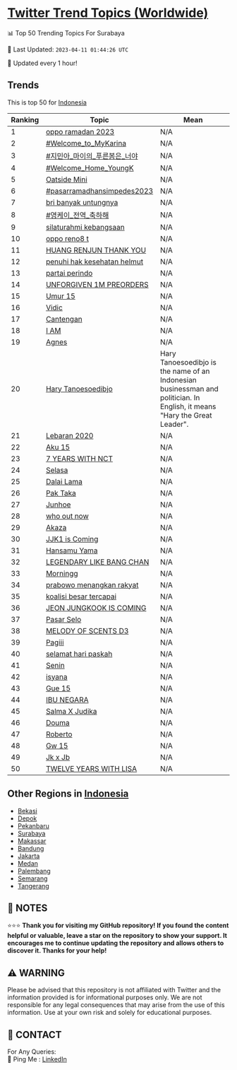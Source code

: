 [Twitter Trend Topics (Worldwide)](https://github.com/ErcinDedeoglu/Twitter-Trend-Topics)
==========


📊 Top 50 Trending Topics For Surabaya

📆 Last Updated: `2023-04-11 01:44:26 UTC`

🔧 Updated every 1 hour!


## Trends

This is top 50 for [Indonesia](</Indonesia>)

| Ranking | Topic | Mean |
| ------- | ------------ | ------------ |
| 1 | [oppo ramadan 2023](http://twitter.com/search?q=oppo+ramadan+2023) | N/A |
| 2 | [#Welcome_to_MyKarina](http://twitter.com/search?q=%23Welcome_to_MyKarina) | N/A |
| 3 | [#지민아_마이의_푸른봄은_너야](http://twitter.com/search?q=%23%ec%a7%80%eb%af%bc%ec%95%84_%eb%a7%88%ec%9d%b4%ec%9d%98_%ed%91%b8%eb%a5%b8%eb%b4%84%ec%9d%80_%eb%84%88%ec%95%bc) | N/A |
| 4 | [#Welcome_Home_YoungK](http://twitter.com/search?q=%23Welcome_Home_YoungK) | N/A |
| 5 | [Oatside Mini](http://twitter.com/search?q=Oatside+Mini) | N/A |
| 6 | [#pasarramadhansimpedes2023](http://twitter.com/search?q=%23pasarramadhansimpedes2023) | N/A |
| 7 | [bri banyak untungnya](http://twitter.com/search?q=bri+banyak+untungnya) | N/A |
| 8 | [#영케이_전역_축하해](http://twitter.com/search?q=%23%ec%98%81%ec%bc%80%ec%9d%b4_%ec%a0%84%ec%97%ad_%ec%b6%95%ed%95%98%ed%95%b4) | N/A |
| 9 | [silaturahmi kebangsaan](http://twitter.com/search?q=silaturahmi+kebangsaan) | N/A |
| 10 | [oppo reno8 t](http://twitter.com/search?q=oppo+reno8+t) | N/A |
| 11 | [HUANG RENJUN THANK YOU](http://twitter.com/search?q=HUANG+RENJUN+THANK+YOU) | N/A |
| 12 | [penuhi hak kesehatan helmut](http://twitter.com/search?q=penuhi+hak+kesehatan+helmut) | N/A |
| 13 | [partai perindo](http://twitter.com/search?q=partai+perindo) | N/A |
| 14 | [UNFORGIVEN 1M PREORDERS](http://twitter.com/search?q=UNFORGIVEN+1M+PREORDERS) | N/A |
| 15 | [Umur 15](http://twitter.com/search?q=Umur+15) | N/A |
| 16 | [Vidic](http://twitter.com/search?q=Vidic) | N/A |
| 17 | [Cantengan](http://twitter.com/search?q=Cantengan) | N/A |
| 18 | [I AM](http://twitter.com/search?q=I+AM) | N/A |
| 19 | [Agnes](http://twitter.com/search?q=Agnes) | N/A |
| 20 | [Hary Tanoesoedibjo](http://twitter.com/search?q=Hary+Tanoesoedibjo) | Hary Tanoesoedibjo is the name of an Indonesian businessman and politician. In English, it means "Hary the Great Leader". |
| 21 | [Lebaran 2020](http://twitter.com/search?q=Lebaran+2020) | N/A |
| 22 | [Aku 15](http://twitter.com/search?q=Aku+15) | N/A |
| 23 | [7 YEARS WITH NCT](http://twitter.com/search?q=7+YEARS+WITH+NCT) | N/A |
| 24 | [Selasa](http://twitter.com/search?q=Selasa) | N/A |
| 25 | [Dalai Lama](http://twitter.com/search?q=Dalai+Lama) | N/A |
| 26 | [Pak Taka](http://twitter.com/search?q=Pak+Taka) | N/A |
| 27 | [Junhoe](http://twitter.com/search?q=Junhoe) | N/A |
| 28 | [who out now](http://twitter.com/search?q=who+out+now) | N/A |
| 29 | [Akaza](http://twitter.com/search?q=Akaza) | N/A |
| 30 | [JJK1 is Coming](http://twitter.com/search?q=JJK1+is+Coming) | N/A |
| 31 | [Hansamu Yama](http://twitter.com/search?q=Hansamu+Yama) | N/A |
| 32 | [LEGENDARY LIKE BANG CHAN](http://twitter.com/search?q=LEGENDARY+LIKE+BANG+CHAN) | N/A |
| 33 | [Morningg](http://twitter.com/search?q=Morningg) | N/A |
| 34 | [prabowo menangkan rakyat](http://twitter.com/search?q=prabowo+menangkan+rakyat) | N/A |
| 35 | [koalisi besar tercapai](http://twitter.com/search?q=koalisi+besar+tercapai) | N/A |
| 36 | [JEON JUNGKOOK IS COMING](http://twitter.com/search?q=JEON+JUNGKOOK+IS+COMING) | N/A |
| 37 | [Pasar Selo](http://twitter.com/search?q=Pasar+Selo) | N/A |
| 38 | [MELODY OF SCENTS D3](http://twitter.com/search?q=MELODY+OF+SCENTS+D3) | N/A |
| 39 | [Pagiii](http://twitter.com/search?q=Pagiii) | N/A |
| 40 | [selamat hari paskah](http://twitter.com/search?q=selamat+hari+paskah) | N/A |
| 41 | [Senin](http://twitter.com/search?q=Senin) | N/A |
| 42 | [isyana](http://twitter.com/search?q=isyana) | N/A |
| 43 | [Gue 15](http://twitter.com/search?q=Gue+15) | N/A |
| 44 | [IBU NEGARA](http://twitter.com/search?q=IBU+NEGARA) | N/A |
| 45 | [Salma X Judika](http://twitter.com/search?q=Salma+X+Judika) | N/A |
| 46 | [Douma](http://twitter.com/search?q=Douma) | N/A |
| 47 | [Roberto](http://twitter.com/search?q=Roberto) | N/A |
| 48 | [Gw 15](http://twitter.com/search?q=Gw+15) | N/A |
| 49 | [Jk x Jb](http://twitter.com/search?q=Jk+x+Jb) | N/A |
| 50 | [TWELVE YEARS WITH LISA](http://twitter.com/search?q=TWELVE+YEARS+WITH+LISA) | N/A |



## Other Regions in [Indonesia](</Indonesia>)

* [Bekasi](</Indonesia/Bekasi.md>)
* [Depok](</Indonesia/Depok.md>)
* [Pekanbaru](</Indonesia/Pekanbaru.md>)
* [Surabaya](</Indonesia/Surabaya.md>)
* [Makassar](</Indonesia/Makassar.md>)
* [Bandung](</Indonesia/Bandung.md>)
* [Jakarta](</Indonesia/Jakarta.md>)
* [Medan](</Indonesia/Medan.md>)
* [Palembang](</Indonesia/Palembang.md>)
* [Semarang](</Indonesia/Semarang.md>)
* [Tangerang](</Indonesia/Tangerang.md>)



## 📝 NOTES

⭐⭐⭐ **Thank you for visiting my GitHub repository! If you found the content helpful or valuable, leave a star on the repository to show your support. It encourages me to continue updating the repository and allows others to discover it. Thanks for your help!**


## ⚠️ WARNING

Please be advised that this repository is not affiliated with Twitter and the information provided is for informational purposes only. We are not responsible for any legal consequences that may arise from the use of this information. Use at your own risk and solely for educational purposes.


## 📨 CONTACT

 For Any Queries:  
            🏓 Ping Me : [LinkedIn](https://www.linkedin.com/in/ercindedeoglu/)
